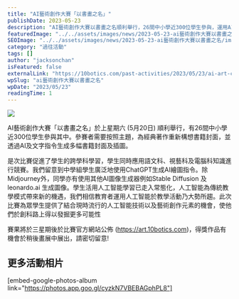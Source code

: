 ```yaml
---
title: "AI藝術創作大賽「以書畫之名」"
publishDate: 2023-05-23
description: "AI藝術創作大賽以書畫之名順利舉行，26間中小學近300位學生參與，運用AI技術為經典著作重新構想書籍封面，促進跨學科學習，展現人工智能與藝術創作的融合。"
featuredImage: "../../assets/images/news/2023-05-23-ai藝術創作大賽以書畫之名/image1.png"
SEOImage: "../../assets/images/news/2023-05-23-ai藝術創作大賽以書畫之名/image1.png"
category: "過往活動"
tags: []
author: "jacksonchan"
isFeatured: false
externalLink: "https://10botics.com/past-activities/2023/05/23/ai-art-competition/"
wpSlug: "ai藝術創作大賽以書畫之名"
wpDate: "2023/05/23"
readingTime: 1
---
```


![](https://staging.10botics.com/wp-content/uploads/2023/08/348814977_282301107557308_1421431780741203963_n-2-1024x768.jpg)

AI藝術創作大賽「以書畫之名」於上星期六 (5月20日) 順利舉行，有26間中小學近300位學生參與其中。參賽者需要按照主題，為經典著作重新構想書籍封面，並透過AI及文字指令生成多幅書籍封面及插圖。

是次比賽促進了學生的跨學科學習，學生同時應用語文科、視藝科及電腦科知識進行競賽。我們留意到中學組學生廣泛地使用ChatGPT生成AI繪圖指令。除Midjourney外，同學亦有使用其他AI圖像生成器例如Stable Diffusion 及 leonardo.ai 生成圖像。學生活用人工智能學習已走入常態化，人工智能為傳統教學模式帶來新的機遇，我們相信教育者運用人工智能於教學活動乃大勢所趨。此次比賽為眾學生提供了結合現時流行的人工智能技術以及藝術創作元素的機會，使他們於創科路上得以發掘更多可能性

賽果將於三星期後於比賽官方網站公佈 (https://art.10botics.com)，得獎作品有機會於稍後畫展中展出，請密切留意!

## 更多活動相片

[embed-google-photos-album link="https://photos.app.goo.gl/cyzkN7VBEBAGphPL8"]
